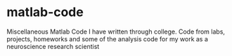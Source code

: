 # matlab-code
Miscellaneous Matlab Code I have written through college.
Code from labs, projects, homeworks and some of the analysis code for my work as a neuroscience research scientist

